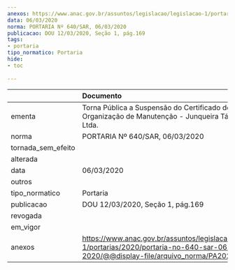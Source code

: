 ```yaml
---
anexos: https://www.anac.gov.br/assuntos/legislacao/legislacao-1/portarias/2020/portaria-no-640-sar-06-03-2020/@@display-file/arquivo_norma/PA2020-0640.pdf
data: 06/03/2020
norma: PORTARIA Nº 640/SAR, 06/03/2020
publicacao: DOU 12/03/2020, Seção 1, pág.169
tags:
- portaria
tipo_normatico: Portaria
hide: 
- toc 
 
---
```


|                    | Documento                                                                                                                                           |
|:-------------------|:----------------------------------------------------------------------------------------------------------------------------------------------------|
| ementa             | Torna Pública a Suspensão do Certificado de Organização de Manutenção - Junqueira Táxi Aéreo Ltda.                                                  |
| norma              | PORTARIA Nº 640/SAR, 06/03/2020                                                                                                                     |
| tornada_sem_efeito |                                                                                                                                                     |
| alterada           |                                                                                                                                                     |
| data               | 06/03/2020                                                                                                                                          |
| outros             |                                                                                                                                                     |
| tipo_normatico     | Portaria                                                                                                                                            |
| publicacao         | DOU 12/03/2020, Seção 1, pág.169                                                                                                                    |
| revogada           |                                                                                                                                                     |
| em_vigor           |                                                                                                                                                     |
| anexos             | https://www.anac.gov.br/assuntos/legislacao/legislacao-1/portarias/2020/portaria-no-640-sar-06-03-2020/@@display-file/arquivo_norma/PA2020-0640.pdf |